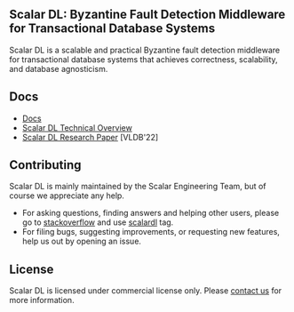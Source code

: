 ## Scalar DL: Byzantine Fault Detection Middleware for Transactional Database Systems

Scalar DL is a scalable and practical Byzantine fault detection middleware for transactional database systems that achieves correctness, scalability, and database agnosticism.

## Docs
* [Docs](docs/index.md)
* [Scalar DL Technical Overview](https://speakerdeck.com/scalar/scalar-dl-technical-overview)
* [Scalar DL Research Paper](https://dl.acm.org/doi/abs/10.14778/3523210.3523212) [VLDB'22]

## Contributing 
Scalar DL is mainly maintained by the Scalar Engineering Team, but of course we appreciate any help.

* For asking questions, finding answers and helping other users, please go to [stackoverflow](https://stackoverflow.com/) and use [scalardl](https://stackoverflow.com/questions/tagged/scalardl) tag.
* For filing bugs, suggesting improvements, or requesting new features, help us out by opening an issue.

## License
Scalar DL is licensed under commercial license only. Please [contact us](https://scalar-labs.com/contact_us/) for more information.

